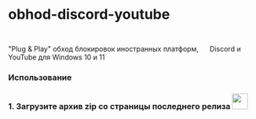 # obhod-discord-youtube
"Plug & Play" обход блокировок иностранных платформ, <img height="40" width="15" src="https://unpkg.com/simple-icons@v15/icons/discord.svg" /> Discord и <img height="40" width="15" src="https://unpkg.com/simple-icons@v15/icons/youtube.svg" /> YouTube для Windows 10 и 11
<h3>Использование<h3>
1. Загрузите архив zip со страницы последнего релиза

<img height="32" width="32" src="https://cdn.simpleicons.org/youtube/red" />

